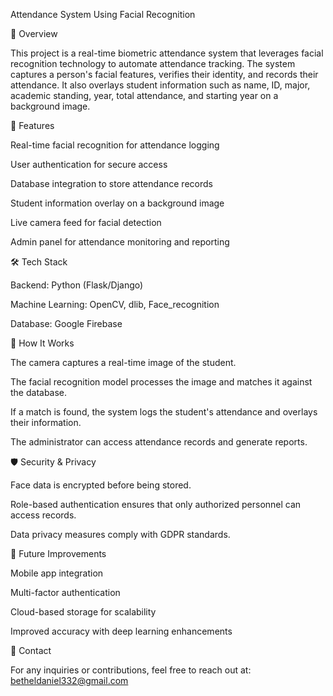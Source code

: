 Attendance System Using Facial Recognition

📌 Overview

This project is a real-time biometric attendance system that leverages facial recognition technology to automate attendance tracking. The system captures a person's facial features, verifies their identity, and records their attendance. It also overlays student information such as name, ID, major, academic standing, year, total attendance, and starting year on a background image.

🚀 Features

Real-time facial recognition for attendance logging

User authentication for secure access

Database integration to store attendance records

Student information overlay on a background image

Live camera feed for facial detection

Admin panel for attendance monitoring and reporting

🛠️ Tech Stack



Backend: Python (Flask/Django)

Machine Learning: OpenCV, dlib, Face_recognition

Database: Google Firebase





🎯 How It Works

The camera captures a real-time image of the student.

The facial recognition model processes the image and matches it against the database.

If a match is found, the system logs the student's attendance and overlays their information.

The administrator can access attendance records and generate reports.

🛡️ Security & Privacy

Face data is encrypted before being stored.

Role-based authentication ensures that only authorized personnel can access records.

Data privacy measures comply with GDPR standards.

📌 Future Improvements

Mobile app integration

Multi-factor authentication

Cloud-based storage for scalability

Improved accuracy with deep learning enhancements

📧 Contact

For any inquiries or contributions, feel free to reach out at: betheldaniel332@gmail.com
